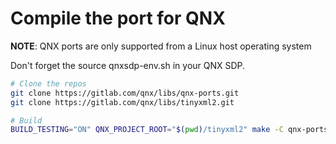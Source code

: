 # Compile the port for QNX

**NOTE**: QNX ports are only supported from a Linux host operating system

Don't forget the source qnxsdp-env.sh in your QNX SDP.

```bash
# Clone the repos
git clone https://gitlab.com/qnx/libs/qnx-ports.git
git clone https://gitlab.com/qnx/libs/tinyxml2.git

# Build
BUILD_TESTING="ON" QNX_PROJECT_ROOT="$(pwd)/tinyxml2" make -C qnx-ports/tinyxml2 install
```

